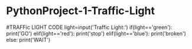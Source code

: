# PythonProject-1-Traffic-Light
#TRAFFic  LIGHT CODE
light=input('Traffic Light:')
if(light=='green'):
    print('GO')
elif(light=='red'):
     print('stop')
elif(light=='blue'):
      print('broken')  
else:
       print('WAIT')
